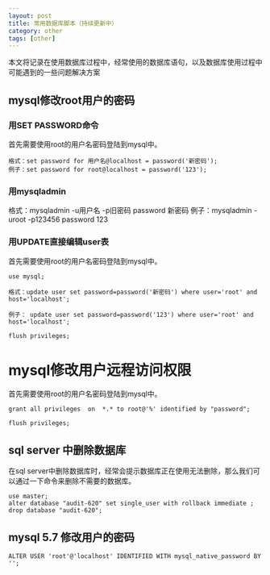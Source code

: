 ```yaml
---
layout: post
title: 常用数据库脚本（持续更新中）
category: other
tags: [other]
---
```






本文将记录在使用数据库过程中，经常使用的数据库语句，以及数据库使用过程中可能遇到的一些问题解决方案



## mysql修改root用户的密码

### 用SET PASSWORD命令 
首先需要使用root的用户名密码登陆到mysql中。 

~~~mysql
格式：set password for 用户名@localhost = password('新密码'); 
例子：set password for root@localhost = password('123'); 
~~~



### 用mysqladmin 
格式：mysqladmin -u用户名 -p旧密码 password 新密码 
例子：mysqladmin -uroot -p123456 password 123 



### 用UPDATE直接编辑user表 

首先需要使用root的用户名密码登陆到mysql中。 

~~~mysql
use mysql; 

格式：update user set password=password('新密码') where user='root' and host='localhost';

例子： update user set password=password('123') where user='root' and host='localhost';

flush privileges; 

~~~

# mysql修改用户远程访问权限

首先需要使用root的用户名密码登陆到mysql中。 

~~~mysql
grant all privileges  on  *.* to root@'%' identified by "password";

flush privileges;

~~~





## sql server 中删除数据库

在sql server中删除数据库时，经常会提示数据库正在使用无法删除，那么我们可以通过一下命令来删除不需要的数据库。

~~~mssql
use master;
alter database "audit-620" set single_user with rollback immediate ;
drop database "audit-620";
~~~



## mysql 5.7 修改用户的密码

~~~
ALTER USER 'root'@'localhost' IDENTIFIED WITH mysql_native_password BY '';
~~~

